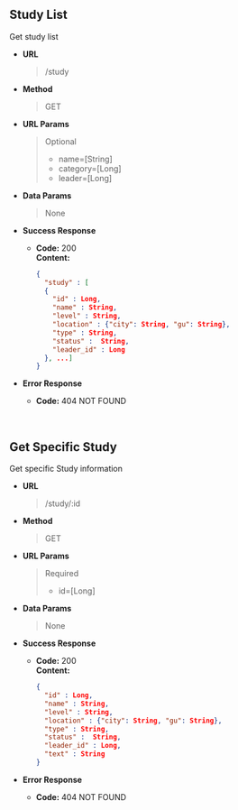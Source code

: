 **Study List**
----
Get study list

* **URL**

  >/study


* **Method**

  > GET


* **URL Params**

  > Optional<br />
  >  * name=[String]
  >  * category=[Long]
  >  * leader=[Long]

* **Data Params**

  > None

* **Success Response**
    * **Code:** 200 <br />
      **Content:**
      ```json
      {
        "study" : [
        {
          "id" : Long,
          "name" : String,
          "level" : String,
          "location" : {"city": String, "gu": String},
          "type" : String,
          "status" :  String,
          "leader_id" : Long
        }, ...]
      }
      ```


* **Error Response**
    * **Code:** 404 NOT FOUND <br />


<br>

**Get Specific Study**
----
Get specific Study information

* **URL**

  >/study/:id


* **Method**

  > GET


* **URL Params**

  > Required<br />
  >  * id=[Long]

* **Data Params**

  > None

* **Success Response**
    * **Code:** 200 <br />
      **Content:**
      ```json
      {
        "id" : Long,
        "name" : String,
        "level" : String,
        "location" : {"city": String, "gu": String},
        "type" : String,
        "status" :  String,
        "leader_id" : Long,
        "text" : String
      }
      ```


* **Error Response**
    * **Code:** 404 NOT FOUND <br />